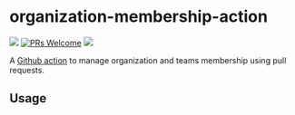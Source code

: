 # organization-membership-action

[![](https://github.com/johnmartel/organization-membership-action/workflows/Build%20and%20test/badge.svg)](https://github.com/johnmartel/organization-membership-action/actions?query=workflow%3A%22Build+and+test%22)
[![PRs Welcome](https://img.shields.io/badge/PRs-welcome-brightgreen.svg?style=flat-square)](http://makeapullrequest.com)
[![](https://api.dependabot.com/badges/status?host=github&repo=johnmartel/organization-management-action)](https://dependabot.com)

A [Github action](https://github.com/features/actions) to manage organization and teams membership using pull requests.


## Usage
